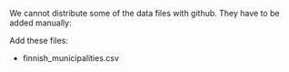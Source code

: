 We cannot distribute some of the data files with github. They have to be added manually:

Add these files:
* finnish_municipalities.csv